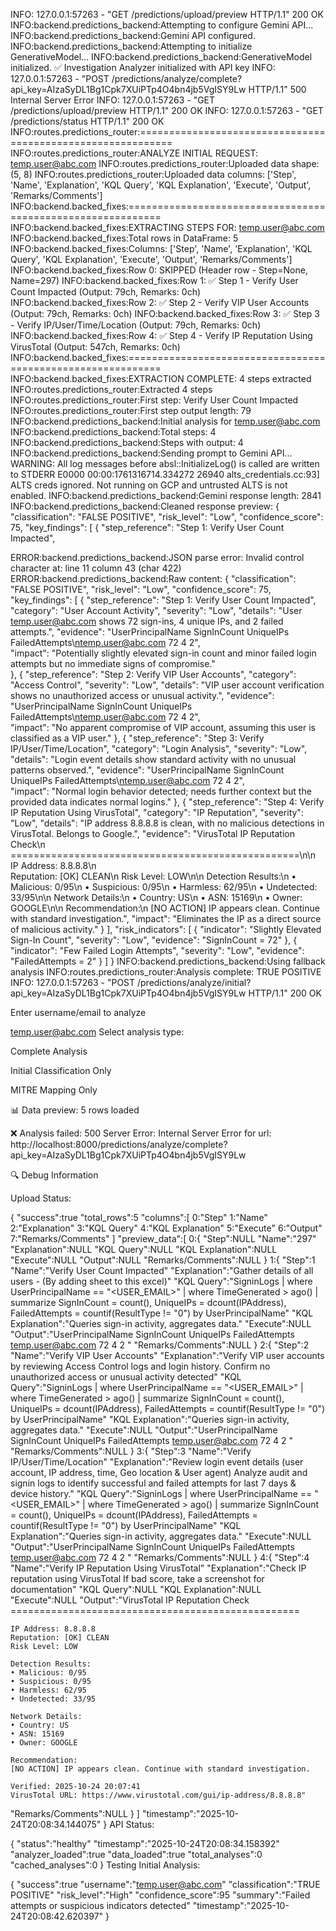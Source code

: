 INFO:     127.0.0.1:57263 - "GET /predictions/upload/preview HTTP/1.1" 200 OK
INFO:backend.predictions_backend:Attempting to configure Gemini API...
INFO:backend.predictions_backend:Gemini API configured.
INFO:backend.predictions_backend:Attempting to initialize GenerativeModel...
INFO:backend.predictions_backend:GenerativeModel initialized.
✅ Investigation Analyzer initialized with API key
INFO:     127.0.0.1:57263 - "POST /predictions/analyze/complete?api_key=AIzaSyDL1Bg1Cpk7XUiPTp4O4bn4jb5VgISY9Lw HTTP/1.1" 500 Internal Server 
Error
INFO:     127.0.0.1:57263 - "GET /predictions/upload/preview HTTP/1.1" 200 OK
INFO:     127.0.0.1:57263 - "GET /predictions/status HTTP/1.1" 200 OK
INFO:routes.predictions_router:============================================================
INFO:routes.predictions_router:ANALYZE INITIAL REQUEST: temp.user@abc.com
INFO:routes.predictions_router:Uploaded data shape: (5, 8)
INFO:routes.predictions_router:Uploaded data columns: ['Step', 'Name', 'Explanation', 'KQL Query', 'KQL Explanation', 'Execute', 'Output', 'Remarks/Comments']
INFO:backend.backed_fixes:============================================================
INFO:backend.backed_fixes:EXTRACTING STEPS FOR: temp.user@abc.com
INFO:backend.backed_fixes:Total rows in DataFrame: 5
INFO:backend.backed_fixes:Columns: ['Step', 'Name', 'Explanation', 'KQL Query', 'KQL Explanation', 'Execute', 'Output', 'Remarks/Comments']   
INFO:backend.backed_fixes:Row 0: SKIPPED (Header row - Step=None, Name=297)
INFO:backend.backed_fixes:Row 1: ✅ Step 1 - Verify User Count Impacted (Output: 79ch, Remarks: 0ch)
INFO:backend.backed_fixes:Row 2: ✅ Step 2 - Verify VIP User Accounts (Output: 79ch, Remarks: 0ch)
INFO:backend.backed_fixes:Row 3: ✅ Step 3 - Verify IP/User/Time/Location (Output: 79ch, Remarks: 0ch)
INFO:backend.backed_fixes:Row 4: ✅ Step 4 - Verify IP Reputation Using VirusTotal (Output: 547ch, Remarks: 0ch)
INFO:backend.backed_fixes:============================================================
INFO:backend.backed_fixes:EXTRACTION COMPLETE: 4 steps extracted
INFO:routes.predictions_router:Extracted 4 steps
INFO:routes.predictions_router:First step: Verify User Count Impacted
INFO:routes.predictions_router:First step output length: 79
INFO:backend.predictions_backend:Initial analysis for temp.user@abc.com
INFO:backend.predictions_backend:Total steps: 4
INFO:backend.predictions_backend:Steps with output: 4
INFO:backend.predictions_backend:Sending prompt to Gemini API...
WARNING: All log messages before absl::InitializeLog() is called are written to STDERR
E0000 00:00:1761316714.334272   26940 alts_credentials.cc:93] ALTS creds ignored. Not running on GCP and untrusted ALTS is not enabled.
INFO:backend.predictions_backend:Gemini response length: 2841
INFO:backend.predictions_backend:Cleaned response preview: {
    "classification": "FALSE POSITIVE",
    "risk_level": "Low",
    "confidence_score": 75,
    "key_findings": [
        {
            "step_reference": "Step 1: Verify User Count Impacted",

ERROR:backend.predictions_backend:JSON parse error: Invalid control character at: line 11 column 43 (char 422)
ERROR:backend.predictions_backend:Raw content: {
    "classification": "FALSE POSITIVE",
    "risk_level": "Low",
    "confidence_score": 75,
    "key_findings": [
        {
            "step_reference": "Step 1: Verify User Count Impacted",
            "category": "User Account Activity",
            "severity": "Low",
            "details": "User temp.user@abc.com shows 72 sign-ins, 4 unique IPs, and 2 failed attempts.",
            "evidence": "UserPrincipalName      SignInCount     UniqueIPs       FailedAttempts\ntemp.user@abc.com       72      4       2",   
            "impact": "Potentially slightly elevated sign-in count and minor failed login attempts but no immediate signs of compromise."     
        },
        {
            "step_reference": "Step 2: Verify VIP User Accounts",
            "category": "Access Control",
            "severity": "Low",
            "details": "VIP user account verification shows no unauthorized access or unusual activity.",
            "evidence": "UserPrincipalName      SignInCount     UniqueIPs       FailedAttempts\ntemp.user@abc.com       72      4       2",   
            "impact": "No apparent compromise of VIP account, assuming this user is classified as a VIP user."
        },
        {
            "step_reference": "Step 3: Verify IP/User/Time/Location",
            "category": "Login Analysis",
            "severity": "Low",
            "details": "Login event details show standard activity with no unusual patterns observed.",
            "evidence": "UserPrincipalName      SignInCount     UniqueIPs       FailedAttempts\ntemp.user@abc.com       72      4       2",   
            "impact": "Normal login behavior detected; needs further context but the provided data indicates normal logins."
        },
        {
            "step_reference": "Step 4: Verify IP Reputation Using VirusTotal",
            "category": "IP Reputation",
            "severity": "Low",
            "details": "IP address 8.8.8.8 is clean, with no malicious detections in VirusTotal. Belongs to Google.",
            "evidence": "VirusTotal IP Reputation Check\n    ==================================================\n\n    IP Address: 8.8.8.8\n  
  Reputation: [OK] CLEAN\n    Risk Level: LOW\n\n    Detection Results:\n    • Malicious: 0/95\n    • Suspicious: 0/95\n    • Harmless: 62/95\n    • Undetected: 33/95\n\n    Network Details:\n    • Country: US\n    • ASN: 15169\n    • Owner: GOOGLE\n\n    Recommendation:\n    [NO ACTION] IP appears clean. Continue with standard investigation.",
            "impact": "Eliminates the IP as a direct source of malicious activity."
        }
    ],
    "risk_indicators": [
        {
            "indicator": "Slightly Elevated Sign-In Count",
            "severity": "Low",
            "evidence": "SignInCount = 72"
        },
        {
            "indicator": "Few Failed Login Attempts",
            "severity": "Low",
            "evidence": "FailedAttempts = 2"
        }
    ]
}
INFO:backend.predictions_backend:Using fallback analysis
INFO:routes.predictions_router:Analysis complete: TRUE POSITIVE
INFO:     127.0.0.1:57263 - "POST /predictions/analyze/initial?api_key=AIzaSyDL1Bg1Cpk7XUiPTp4O4bn4jb5VgISY9Lw HTTP/1.1" 200 OK


Enter username/email to analyze

temp.user@abc.com
Select analysis type:


Complete Analysis


Initial Classification Only


MITRE Mapping Only


📊 Data preview: 5 rows loaded

❌ Analysis failed: 500 Server Error: Internal Server Error for url: http://localhost:8000/predictions/analyze/complete?api_key=AIzaSyDL1Bg1Cpk7XUiPTp4O4bn4jb5VgISY9Lw

🔍 Debug Information

Upload Status:

{
"success":true
"total_rows":5
"columns":[
0:"Step"
1:"Name"
2:"Explanation"
3:"KQL Query"
4:"KQL Explanation"
5:"Execute"
6:"Output"
7:"Remarks/Comments"
]
"preview_data":[
0:{
"Step":NULL
"Name":"297"
"Explanation":NULL
"KQL Query":NULL
"KQL Explanation":NULL
"Execute":NULL
"Output":NULL
"Remarks/Comments":NULL
}
1:{
"Step":1
"Name":"Verify User Count Impacted"
"Explanation":"Gather details of all users - (By adding sheet to this excel)"
"KQL Query":"SigninLogs
| where UserPrincipalName == "<USER_EMAIL>"
| where TimeGenerated > ago(<TIMESPAN>)
| summarize SignInCount = count(), UniqueIPs = dcount(IPAddress), FailedAttempts = countif(ResultType != "0")
  by UserPrincipalName"
"KQL Explanation":"Queries sign-in activity, aggregates data."
"Execute":NULL
"Output":"UserPrincipalName	SignInCount	UniqueIPs	FailedAttempts
temp.user@abc.com	72	4	2
"
"Remarks/Comments":NULL
}
2:{
"Step":2
"Name":"Verify VIP User Accounts"
"Explanation":"Verify VIP user accounts by reviewing Access Control logs and login history. Confirm no unauthorized access or unusual activity detected"
"KQL Query":"SigninLogs
| where UserPrincipalName == "<USER_EMAIL>"
| where TimeGenerated > ago(<TIMESPAN>)
| summarize SignInCount = count(), UniqueIPs = dcount(IPAddress), FailedAttempts = countif(ResultType != "0")
  by UserPrincipalName"
"KQL Explanation":"Queries sign-in activity, aggregates data."
"Execute":NULL
"Output":"UserPrincipalName	SignInCount	UniqueIPs	FailedAttempts
temp.user@abc.com	72	4	2
"
"Remarks/Comments":NULL
}
3:{
"Step":3
"Name":"Verify IP/User/Time/Location"
"Explanation":"Review login event details (user account, IP address, time,  Geo location & User agent)
Analyze audit and signin logs to identify successful and failed attempts for last 7 days & device history."
"KQL Query":"SigninLogs
| where UserPrincipalName == "<USER_EMAIL>"
| where TimeGenerated > ago(<TIMESPAN>)
| summarize SignInCount = count(), UniqueIPs = dcount(IPAddress), FailedAttempts = countif(ResultType != "0")
  by UserPrincipalName"
"KQL Explanation":"Queries sign-in activity, aggregates data."
"Execute":NULL
"Output":"UserPrincipalName	SignInCount	UniqueIPs	FailedAttempts
temp.user@abc.com	72	4	2
"
"Remarks/Comments":NULL
}
4:{
"Step":4
"Name":"Verify IP Reputation Using VirusTotal"
"Explanation":"Check IP reputation using VirusTotal
If bad score, take a screenshot for documentation"
"KQL Query":NULL
"KQL Explanation":NULL
"Execute":NULL
"Output":"VirusTotal IP Reputation Check
    ==================================================

    IP Address: 8.8.8.8
    Reputation: [OK] CLEAN
    Risk Level: LOW

    Detection Results:
    • Malicious: 0/95
    • Suspicious: 0/95
    • Harmless: 62/95
    • Undetected: 33/95

    Network Details:
    • Country: US
    • ASN: 15169
    • Owner: GOOGLE

    Recommendation:
    [NO ACTION] IP appears clean. Continue with standard investigation.

    Verified: 2025-10-24 20:07:41
    VirusTotal URL: https://www.virustotal.com/gui/ip-address/8.8.8.8"
"Remarks/Comments":NULL
}
]
"timestamp":"2025-10-24T20:08:34.144075"
}
API Status:

{
"status":"healthy"
"timestamp":"2025-10-24T20:08:34.158392"
"analyzer_loaded":true
"data_loaded":true
"total_analyses":0
"cached_analyses":0
}
Testing Initial Analysis:

{
"success":true
"username":"temp.user@abc.com"
"classification":"TRUE POSITIVE"
"risk_level":"High"
"confidence_score":95
"summary":"Failed attempts or suspicious indicators detected"
"timestamp":"2025-10-24T20:08:42.620397"
}